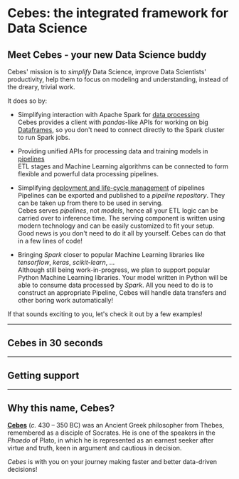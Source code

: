 # Cebes: the integrated framework for Data Science

## Meet Cebes - your new Data Science buddy

Cebes' mission is to _simplify_ Data Science, improve Data Scientists' productivity, 
help them to focus on modeling and understanding, instead of the dreary, trivial work.

It does so by:

- Simplifying interaction with Apache Spark for [data processing](session.md)  
    Cebes provides a client with _pandas_-like APIs for working on big [Dataframes](dataframe.md), 
    so you don't need to connect directly to the Spark cluster to run Spark jobs.

- Providing unified APIs for processing data and training models in [pipelines](pipelines.md)  
    ETL stages and Machine Learning algorithms can be connected to form flexible 
    and powerful data processing pipelines.
    
- Simplifying [deployment and life-cycle management](serving.md) of pipelines  
    Pipelines can be exported and published to a _pipeline repository_. They can be taken
    up from there to be used in serving.  
    Cebes serves _pipelines_, not _models_, hence all your ETL logic can be carried 
    over to inference time. The serving component is written using modern technology 
    and can be easily customized to fit your setup.  
    Good news is you don't need to do it all by yourself. Cebes can do that in a few 
    lines of code!
    
- Bringing _Spark_ closer to popular Machine Learning libraries like _tensorflow_, 
_keras_, _scikit-learn_, ...  
    Although still being work-in-progress, we plan to support popular Python Machine 
    Learning libraries. Your model written in Python will be able to consume data 
    processed by _Spark_. All you need to do is to construct an appropriate Pipeline, 
    Cebes will handle data transfers and other boring work automatically!

If that sounds exciting to you, let's check it out by a few examples!

---

## Cebes in 30 seconds

---

## Getting support

---

## Why this name, Cebes?

[**Cebes**](https://en.wikipedia.org/wiki/Cebes) (_c._ 430 – 350 BC) was an Ancient 
Greek philosopher from Thebes, remembered as a disciple of Socrates. He is one of 
the speakers in the _Phaedo_ of Plato, in which he is represented as an earnest seeker 
after virtue and truth, keen in argument and cautious in decision. 

*Cebes* is with you on your journey making faster and better data-driven decisions! 
